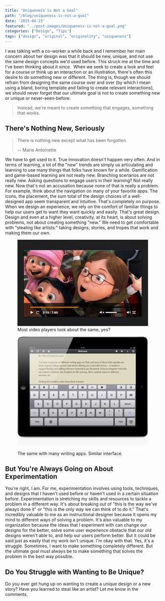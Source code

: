 ```yaml
---
title: "Uniqueness is Not a Goal"
path: "/blog/uniqueness-is-not-a-goal"
date: '2015-04-23'
featured: "../post-images/Uniqueness-is-not-a-goal.png"
categories: ["Design", "Tips"]
tags: ["design", "original", "originality", "uniqueness"]
---
```


I was talking with a co-worker a while back and I remember her main concern about her design was that it should be new, unique, and not use the same design concepts we'd used before. This struck me at the time and I've been thinking about it since.  When we seek to create a look and feel for a course or think up an interaction or an illustration, there's often this desire to do something new or different. The thing is, though we should refrain from designing the same course over and over (by which I mean using a bland, boring template and failing to create relevant interactions), we should never forget that our ultimate goal is not to create something new or unique or never-seen-before.

> Instead, we're meant to create something that engages, something that works.

## There's Nothing New, Seriously

> There is nothing new except what has been forgotten.
>
> -- Marie Antoinette

We have to get used to it. True innovation doesn't happen very often. And in terms of learning, a lot of the "new" trends are simply us articulating and learning to use many things that folks have known for a while. Gamification and game-based learning are not really new. Branching scenarios are not really new. Asking questions to engage users in their learning? Not really new. Now that's not an accusation because none of that is really a problem. For example, think about the navigation on many of your favorite apps. The icons, the placement, the sum total of the design choices of a well-designed app seem transparent and intuitive. That's completely on purpose. When we design an experience, we rely on the comfort of familiar things to help our users get to want they want quickly and easily. That's great design. Design and even at a higher level, creativity, at its heart, is about solving problems, not about creating something "new." We need to get comfortable with "stealing like artists:" taking designs, stories, and tropes that work and making them our own.

<figure>
  <img src="../post-images/IMG_0399.jpg" alt="UI of various video players" />
  <figcaption>Most video players look about the same, yes?</figcaption>
</figure>

<figure>
  <img src="../post-images/IMG_0400.png" alt="UI of various writing apps" />
  <figcaption>The same with many writing apps. Similar interface.</figcaption>
</figure>

## But You're Always Going on About Experimentation

You're right, I am. For me, experimentation involves using tools, techniques, and designs that I haven't used before or haven't used in a certain situation before. Experimentation is stretching my skills and resources to tackle a problem in a different way. It's about breaking out of "this is the way we've always done it" or "this is the only way we can think of to do it." That's incredibly valuable to me as an instructional designer because it opens my mind to different ways of solving a problem. It's also valuable to my organization because the ideas that I experiment with can change our designs for the better, solve some user experience obstacle that our old designs weren't able to, and help our users perform better. But it could be said just as easily that my work isn't unique. I'm okay with that. Yes, it's a struggle. Sometimes, I want to make something completely different. But the ultimate goal must always be to make something that solves the problem in the best way possible.

## Do You Struggle with Wanting to Be Unique?

Do you ever get hung up on wanting to create a unique design or a new story? Have you learned to steal like an artist? Let me know in the comments.
